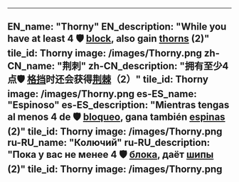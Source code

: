 ---

EN_name: "Thorny"
EN_description: "While you have at least 4 🛡️️ <u>block</u>, also gain <u>thorns</u> (2)"
tile_id: Thorny
image: /images/Thorny.png
zh-CN_name: "荆刺"
zh-CN_description: "拥有至少4点🛡️️ <u>格挡</u>时还会获得<u>荆棘</u>（2）"
tile_id: Thorny
image: /images/Thorny.png
es-ES_name: "Espinoso"
es-ES_description: "Mientras tengas al menos 4 de 🛡️️ <u>bloqueo</u>, gana también <u>espinas</u> (2)"
tile_id: Thorny
image: /images/Thorny.png
ru-RU_name: "Колючий"
ru-RU_description: "Пока у вас не менее 4 🛡️️ <u>блока</u>, даёт <u>шипы</u> (2)"
tile_id: Thorny
image: /images/Thorny.png
---